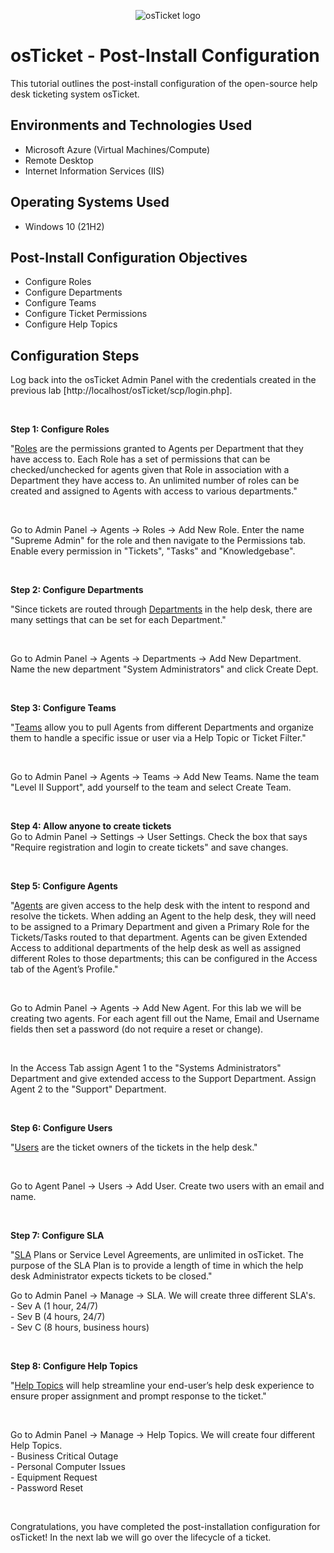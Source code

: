 <p align="center">
<img src="https://i.imgur.com/Clzj7Xs.png" alt="osTicket logo"/>
</p>

<h1>osTicket - Post-Install Configuration</h1>
This tutorial outlines the post-install configuration of the open-source help desk ticketing system osTicket.<br />

<h2>Environments and Technologies Used</h2>

- Microsoft Azure (Virtual Machines/Compute)
- Remote Desktop
- Internet Information Services (IIS)

<h2>Operating Systems Used </h2>

- Windows 10</b> (21H2)

<h2>Post-Install Configuration Objectives</h2>

- Configure Roles
- Configure Departments
- Configure Teams
- Configure Ticket Permissions
- Configure Help Topics

<h2>Configuration Steps</h2>

<p>
Log back into the osTicket Admin Panel with the credentials created in the previous lab [http://localhost/osTicket/scp/login.php].
</p>
<br />

<p>
<b>Step 1: Configure Roles</b>
<br />
 
 "<a href="https://docs.osticket.com/en/latest/Admin/Agents/Roles.html">Roles</a> are the permissions granted to Agents per Department that they have access to. Each Role has a set of permissions that can be checked/unchecked for agents given that Role in association with a Department they have access to. An unlimited number of roles can be created and assigned to Agents with access to various departments."
</p>
<br />

<p>
Go to Admin Panel -> Agents -> Roles -> Add New Role. Enter the name "Supreme Admin" for the role and then navigate to the Permissions tab. Enable every permission in "Tickets", "Tasks" and "Knowledgebase".
</p>
<br />

<p>
<b>Step 2: Configure Departments</b>
<br />
 
"Since tickets are routed through <a href="https://docs.osticket.com/en/latest/Admin/Agents/Departments.html">Departments</a> in the help desk, there are many settings that can be set for each Department."
</p>
<br />

<p>
Go to Admin Panel -> Agents -> Departments -> Add New Department. Name the new department "System Administrators" and click Create Dept.
</p>
<br />

<p>
<b>Step 3: Configure Teams</b>
<br />

"<a href="https://docs.osticket.com/en/latest/Admin/Agents/Teams.html">Teams</a> allow you to pull Agents from different Departments and organize them to handle a specific issue or user via a Help Topic or Ticket Filter."
</p>
<br />

<p>
Go to Admin Panel -> Agents -> Teams -> Add New Teams. Name the team "Level II Support", add yourself to the team and select Create Team.
</p>
<br />

<p>
<b>Step 4: Allow anyone to create tickets</b>
<br />
Go to Admin Panel -> Settings -> User Settings. Check the box that says "Require registration and login to create tickets" and save changes.
</p>
<br />

<p>
<b>Step 5: Configure Agents</b>
<br />
 
"<a href="https://docs.osticket.com/en/latest/Admin/Agents/Agents.html">Agents</a> are given access to the help desk with the intent to respond and resolve the tickets. When adding an Agent to the help desk, they will need to be assigned to a Primary Department and given a Primary Role for the Tickets/Tasks routed to that department. Agents can be given Extended Access to additional departments of the help desk as well as assigned different Roles to those departments; this can be configured in the Access tab of the Agent’s Profile."
</p>
<br />

<p>
Go to Admin Panel -> Agents -> Add New Agent. For this lab we will be creating two agents. For each agent fill out the Name, Email and Username fields then set a password (do not require a reset or change). 
</p>
<br />

<p>
In the Access Tab assign Agent 1 to the "Systems Administrators" Department and give extended access to the Support Department. Assign Agent 2 to the "Support" Department.
</p>
<br />

<p>
<b>Step 6: Configure Users</b>
<br />
 
"<a href="https://docs.osticket.com/en/latest/Agent/Users/User%20Directory.html">Users</a> are the ticket owners of the tickets in the help desk."
</p>
<br />

<p>
Go to Agent Panel -> Users -> Add User. Create two users with an email and name.
</p>
<br />

<p>
<b> Step 7: Configure SLA</b>
<br />
 
  "<a href="https://docs.osticket.com/en/latest/Admin/Manage/SLA%20Plans.html">SLA</a> Plans or Service Level Agreements, are unlimited in osTicket. The purpose of the SLA Plan is to provide a length of time in which the help desk Administrator expects tickets to be closed."

<p>
Go to Admin Panel -> Manage -> SLA. We will create three different SLA's.
<br />
 - Sev A (1 hour, 24/7)
<br />
 - Sev B (4 hours, 24/7)
<br />
 - Sev C (8 hours, business hours)
</p>
<br />
 

<p>
<b> Step 8: Configure Help Topics</b>
<br />
 
 "<a href="https://docs.osticket.com/en/latest/Admin/Manage/Help%20Topic.html">Help Topics</a> will help streamline your end-user’s help desk experience to ensure proper assignment and prompt response to the ticket."
</p>
<br />

<p>
Go to Admin Panel -> Manage -> Help Topics. We will create four different Help Topics.
<br />
- Business Critical Outage
<br />
- Personal Computer Issues
<br />
- Equipment Request
<br />
- Password Reset
</p>
<br />

<p>
Congratulations, you have completed the post-installation configuration for osTicket! In the next lab we will go over the lifecycle of a ticket. 
</p>
<br />
